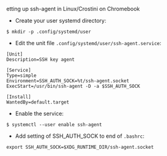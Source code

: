 etting up ssh-agent in Linux/Crostini on Chromebook

* Create your user systemd directory:
```
$ mkdir -p .config/systemd/user
```
* Edit the unit file `.config/systemd/user/ssh-agent.service`:
```
[Unit]
Description=SSH key agent

[Service]
Type=simple
Environment=SSH_AUTH_SOCK=%t/ssh-agent.socket
ExecStart=/usr/bin/ssh-agent -D -a $SSH_AUTH_SOCK

[Install]
WantedBy=default.target
```
* Enable the service:
```
$ systemctl --user enable ssh-agent
```
* Add setting of SSH_AUTH_SOCK to end of `.bashrc`:
```
export SSH_AUTH_SOCK=$XDG_RUNTIME_DIR/ssh-agent.socket
```
